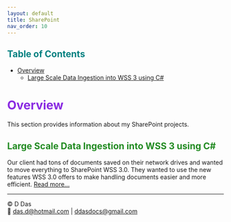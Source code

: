 ```yaml
---
layout: default
title: SharePoint
nav_order: 10
---
```


## <span style="color: Teal;">Table of Contents</span>
- [Overview](#overview)
  - [Large Scale Data Ingestion into WSS 3 using C#](#large-scale-data-ingestion-into-wss-3-using-c)


# <span style="color: BlueViolet;">Overview</span>

This section provides information about my SharePoint projects.

## <span style="color: ForestGreen;">Large Scale Data Ingestion into WSS 3 using C#</span>

Our client had tons of documents saved on their network drives and wanted to move everything to SharePoint WSS 3.0. They wanted to use the new features WSS 3.0 offers to make handling documents easier and more efficient. [Read more...](articles/SharePoint/WSS3DocumentUpload.html)


---

© D Das  
📧 [das.d@hotmail.com](mailto:das.d@hotmail.com) | [ddasdocs@gmail.com](mailto:ddasdocs@gmail.com)
